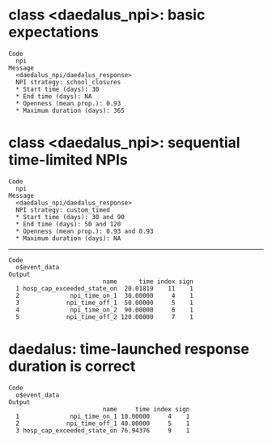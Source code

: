 # class <daedalus_npi>: basic expectations

    Code
      npi
    Message
      <daedalus_npi/daedalus_response>
      NPI strategy: school_closures
      * Start time (days): 30
      * End time (days): NA
      * Openness (mean prop.): 0.93
      * Maximum duration (days): 365

# class <daedalus_npi>: sequential time-limited NPIs

    Code
      npi
    Message
      <daedalus_npi/daedalus_response>
      NPI strategy: custom_timed
      * Start time (days): 30 and 90
      * End time (days): 50 and 120
      * Openness (mean prop.): 0.93 and 0.93
      * Maximum duration (days): NA

---

    Code
      o$event_data
    Output
                              name      time index sign
      1 hosp_cap_exceeded_state_on  20.01819    11    1
      2              npi_time_on_1  30.00000     4    1
      3             npi_time_off_1  50.00000     5    1
      4              npi_time_on_2  90.00000     6    1
      5             npi_time_off_2 120.00000     7    1

# daedalus: time-launched response duration is correct

    Code
      o$event_data
    Output
                              name     time index sign
      1              npi_time_on_1 10.00000     4    1
      2             npi_time_off_1 40.00000     5    1
      3 hosp_cap_exceeded_state_on 76.94376     9    1

